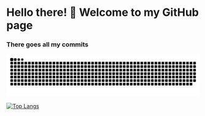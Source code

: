 # Hello there! :wave: Welcome to my GitHub page

### There goes all my commits

<picture>
  <source media="(prefers-color-scheme: dark)" srcset="https://raw.githubusercontent.com/kevinsunofficial/kevinsunofficial/output/github-contribution-grid-snake-dark.svg">
  <source media="(prefers-color-scheme: light)" srcset="https://raw.githubusercontent.com/kevinsunofficial/kevinsunofficial/output/github-contribution-grid-snake.svg">
  <img alt="github contribution grid snake animation" src="https://raw.githubusercontent.com/kevinsunofficial/kevinsunofficial/output/github-contribution-grid-snake.svg">
</picture>

[![Top Langs](https://github-readme-stats.vercel.app/api/top-langs/?username=kevinsunofficial)](https://github.com/kevinsunofficial/github-readme-stats)
